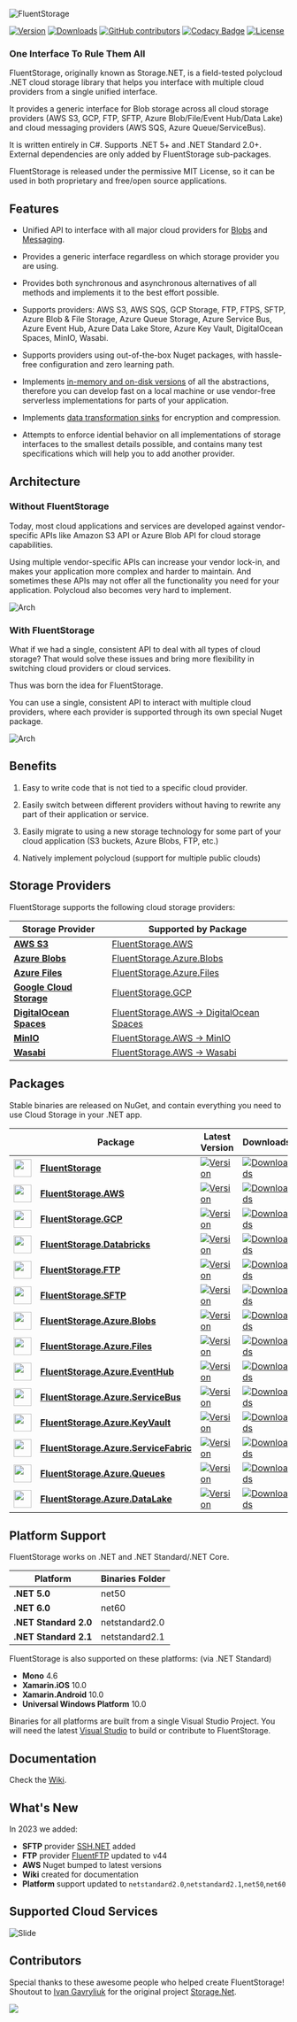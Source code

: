 ![FluentStorage](https://github.com/robinrodricks/FluentStorage/raw/develop/.github/logo.png)

[![Version](https://img.shields.io/nuget/vpre/FluentStorage.svg)](https://www.nuget.org/packages/FluentStorage)
[![Downloads](https://img.shields.io/nuget/dt/FluentStorage.svg)](https://www.nuget.org/packages/FluentStorage)
[![GitHub contributors](https://img.shields.io/github/contributors/robinrodricks/FluentStorage.svg)](https://github.com/robinrodricks/FluentStorage/graphs/contributors)
[![Codacy Badge](https://app.codacy.com/project/badge/Grade/8bc33aa55cb8494da3a7a07dba5316f7)](https://www.codacy.com/gh/robinrodricks/FluentStorage/dashboard)
[![License](https://img.shields.io/github/license/robinrodricks/FluentStorage.svg)](https://github.com/robinrodricks/FluentStorage/blob/develop/LICENSE)


### One Interface To Rule Them All

FluentStorage, originally known as Storage.NET, is a field-tested polycloud .NET cloud storage library that helps you interface with multiple cloud providers from a single unified interface.

It provides a generic interface for Blob storage across all cloud storage providers (AWS S3, GCP, FTP, SFTP, Azure Blob/File/Event Hub/Data Lake) and cloud messaging providers (AWS SQS, Azure Queue/ServiceBus).

It is written entirely in C#. Supports .NET 5+ and .NET Standard 2.0+. External dependencies are only added by FluentStorage sub-packages.

FluentStorage is released under the permissive MIT License, so it can be used in both proprietary and free/open source applications.

## Features

* Unified API to interface with all major cloud providers for [Blobs](https://github.com/robinrodricks/FluentStorage/wiki/Blob-Storage) and [Messaging](https://github.com/robinrodricks/FluentStorage/wiki/Message-Storage).

* Provides a generic interface regardless on which storage provider you are using.

* Provides both synchronous and asynchronous alternatives of all methods and implements it to the best effort possible. 

* Supports providers: AWS S3, AWS SQS, GCP Storage, FTP, FTPS, SFTP, Azure Blob & File Storage, Azure Queue Storage, Azure Service Bus, Azure Event Hub, Azure Data Lake Store, Azure Key Vault, DigitalOcean Spaces, MinIO, Wasabi.

* Supports providers using out-of-the-box Nuget packages, with hassle-free configuration and zero learning path.

* Implements [in-memory and on-disk versions](https://github.com/robinrodricks/FluentStorage/wiki/Standard-Storage) of all the abstractions, therefore you can develop fast on a local machine or use vendor-free serverless implementations for parts of your application.

* Implements [data transformation sinks](https://github.com/robinrodricks/FluentStorage/wiki/Data-Transformation) for encryption and compression.

* Attempts to enforce idential behavior on all implementations of storage interfaces to the smallest details possible, and contains many test specifications which will help you to add another provider.



## Architecture

### Without FluentStorage

Today, most cloud applications and services are developed against vendor-specific APIs like Amazon S3 API or Azure Blob API for cloud storage capabilities.

Using multiple vendor-specific APIs can increase your vendor lock-in, and makes your application more complex and harder to maintain. And sometimes these APIs may not offer all the functionality you need for your application. Polycloud also becomes very hard to implement.

![Arch](https://raw.githubusercontent.com/robinrodricks/FluentStorage/develop/.github/arch-without.png)

### With FluentStorage

What if we had a single, consistent API to deal with all types of cloud storage? That would solve these issues and bring more flexibility in switching cloud providers or cloud services.

Thus was born the idea for FluentStorage.

You can use a single, consistent API to interact with multiple cloud providers, where each provider is supported through its own special Nuget package.

![Arch](https://raw.githubusercontent.com/robinrodricks/FluentStorage/develop/.github/arch-with.png)



## Benefits

1. Easy to write code that is not tied to a specific cloud provider.

2. Easily switch between different providers without having to rewrite any part of their application or service.

3. Easily migrate to using a new storage technology for some part of your cloud application (S3 buckets, Azure Blobs, FTP, etc.)

4. Natively implement polycloud (support for multiple public clouds)



## Storage Providers

FluentStorage supports the following cloud storage providers:

| Storage Provider                                                            | Supported by Package      |
| --------------------------------------------------------------------------- | ------------------------- |
| **[AWS S3](https://aws.amazon.com/s3/)**                                    | [FluentStorage.AWS](https://github.com/robinrodricks/FluentStorage/wiki/AWS-S3-Storage#connect-to-aws-s3)         |
| **[Azure Blobs](https://azure.microsoft.com/en-us/products/storage/blobs)** | [FluentStorage.Azure.Blobs](https://github.com/robinrodricks/FluentStorage/wiki/Azure-Blob-Storage) |
| **[Azure Files](https://azure.microsoft.com/en-us/products/storage/files)** | [FluentStorage.Azure.Files](https://github.com/robinrodricks/FluentStorage/wiki/Azure-Blob-Storage) |
| **[Google Cloud Storage](https://cloud.google.com/storage)**                | [FluentStorage.GCP](https://github.com/robinrodricks/FluentStorage/wiki/Google-Cloud-Storage)         |
| **[DigitalOcean Spaces](https://www.digitalocean.com/products/spaces)**     | [FluentStorage.AWS -> DigitalOcean Spaces](https://github.com/robinrodricks/FluentStorage/wiki/AWS-S3-Storage#connect-to-digitalocean-spaces)  | 
| **[MinIO](https://min.io/)**                                                | [FluentStorage.AWS -> MinIO](https://github.com/robinrodricks/FluentStorage/wiki/AWS-S3-Storage#connect-to-minio)         |
| **[Wasabi](https://wasabi.com/)**                                           | [FluentStorage.AWS -> Wasabi](https://github.com/robinrodricks/FluentStorage/wiki/AWS-S3-Storage#connect-to-wasabi)         |



## Packages

Stable binaries are released on NuGet, and contain everything you need to use Cloud Storage in your .NET app.


|       		| Package      		| Latest Version	|  Downloads	|  Documentation	| 
|---------------|---------------		|-----------	|-----------		|-----------		|
| <img src="https://raw.githubusercontent.com/robinrodricks/FluentStorage/develop/.github/providers/local.png" width="32"></img>| **[FluentStorage](https://www.nuget.org/packages/FluentStorage)**      	|     [![Version](https://img.shields.io/nuget/vpre/FluentStorage.svg)](https://www.nuget.org/packages/FluentStorage) 		|  [![Downloads](https://img.shields.io/nuget/dt/FluentStorage.svg)](https://www.nuget.org/packages/FluentStorage) | [Standard](https://github.com/robinrodricks/FluentStorage/wiki/Standard-Storage) |
| <img src="https://raw.githubusercontent.com/robinrodricks/FluentStorage/develop/.github/providers/aws.png" width="32"></img>| **[FluentStorage.AWS](https://www.nuget.org/packages/FluentStorage.AWS)**      	|     [![Version](https://img.shields.io/nuget/vpre/FluentStorage.AWS.svg)](https://www.nuget.org/packages/FluentStorage.AWS) 		|  [![Downloads](https://img.shields.io/nuget/dt/FluentStorage.AWS.svg)](https://www.nuget.org/packages/FluentStorage.AWS) | [S3](https://github.com/robinrodricks/FluentStorage/wiki/AWS-S3-Storage), [SQS](https://github.com/robinrodricks/FluentStorage/wiki/AWS-SQS) |
| <img src="https://raw.githubusercontent.com/robinrodricks/FluentStorage/develop/.github/providers/gcp.png" width="32"></img>| **[FluentStorage.GCP](https://www.nuget.org/packages/FluentStorage.GCP)**      	|     [![Version](https://img.shields.io/nuget/vpre/FluentStorage.GCP.svg)](https://www.nuget.org/packages/FluentStorage.GCP) 		|  [![Downloads](https://img.shields.io/nuget/dt/FluentStorage.GCP.svg)](https://www.nuget.org/packages/FluentStorage.GCP) | [GCP](https://github.com/robinrodricks/FluentStorage/wiki/Google-Cloud-Storage) |
| <img src="https://raw.githubusercontent.com/robinrodricks/FluentStorage/develop/.github/providers/databricks.png" width="32"></img>| **[FluentStorage.Databricks](https://www.nuget.org/packages/FluentStorage.Databricks)**      	|     [![Version](https://img.shields.io/nuget/vpre/FluentStorage.Databricks.svg)](https://www.nuget.org/packages/FluentStorage.Databricks) 		|  [![Downloads](https://img.shields.io/nuget/dt/FluentStorage.Databricks.svg)](https://www.nuget.org/packages/FluentStorage.Databricks) | [Databricks](https://github.com/robinrodricks/FluentStorage/wiki/Databricks-Storage) |
| <img src="https://raw.githubusercontent.com/robinrodricks/FluentStorage/develop/.github/providers/ftp.png" width="32"></img>| **[FluentStorage.FTP](https://www.nuget.org/packages/FluentStorage.FTP)**      	|     [![Version](https://img.shields.io/nuget/vpre/FluentStorage.FTP.svg)](https://www.nuget.org/packages/FluentStorage.FTP) 		|  [![Downloads](https://img.shields.io/nuget/dt/FluentStorage.FTP.svg)](https://www.nuget.org/packages/FluentStorage.FTP) | [FTP](https://github.com/robinrodricks/FluentStorage/wiki/FTP-Storage) |
| <img src="https://raw.githubusercontent.com/robinrodricks/FluentStorage/develop/.github/providers/sftp.png" width="32"></img>| **[FluentStorage.SFTP](https://www.nuget.org/packages/FluentStorage.SFTP)**      	|     [![Version](https://img.shields.io/nuget/vpre/FluentStorage.SFTP.svg)](https://www.nuget.org/packages/FluentStorage.SFTP) 		|  [![Downloads](https://img.shields.io/nuget/dt/FluentStorage.SFTP.svg)](https://www.nuget.org/packages/FluentStorage.SFTP) | [SFTP](https://github.com/robinrodricks/FluentStorage/wiki/SFTP-Storage) |
| <img src="https://raw.githubusercontent.com/robinrodricks/FluentStorage/develop/.github/providers/azure-blob-block.png" width="32"></img>| **[FluentStorage.Azure.Blobs](https://www.nuget.org/packages/FluentStorage.Azure.Blobs)**      	|     [![Version](https://img.shields.io/nuget/vpre/FluentStorage.Azure.Blobs.svg)](https://www.nuget.org/packages/FluentStorage.Azure.Blobs) 		|  [![Downloads](https://img.shields.io/nuget/dt/FluentStorage.Azure.Blobs.svg)](https://www.nuget.org/packages/FluentStorage.Azure.Blobs) | [Blob](https://github.com/robinrodricks/FluentStorage/wiki/Azure-Blob-Storage) |
| <img src="https://raw.githubusercontent.com/robinrodricks/FluentStorage/develop/.github/providers/azure-blob-file.png" width="32"></img>| **[FluentStorage.Azure.Files](https://www.nuget.org/packages/FluentStorage.Azure.Files)**      	|     [![Version](https://img.shields.io/nuget/vpre/FluentStorage.Azure.Files.svg)](https://www.nuget.org/packages/FluentStorage.Azure.Files) 		|  [![Downloads](https://img.shields.io/nuget/dt/FluentStorage.Azure.Files.svg)](https://www.nuget.org/packages/FluentStorage.Azure.Files) | [File](https://github.com/robinrodricks/FluentStorage/wiki/Azure-Blob-Storage) |
| <img src="https://raw.githubusercontent.com/robinrodricks/FluentStorage/develop/.github/providers/azure-event-hub.png" width="32"></img>| **[FluentStorage.Azure.EventHub](https://www.nuget.org/packages/FluentStorage.Azure.EventHub)**      	|     [![Version](https://img.shields.io/nuget/vpre/FluentStorage.Azure.EventHub.svg)](https://www.nuget.org/packages/FluentStorage.Azure.EventHub) 		|  [![Downloads](https://img.shields.io/nuget/dt/FluentStorage.Azure.EventHub.svg)](https://www.nuget.org/packages/FluentStorage.Azure.EventHub) | [EventHub](https://github.com/robinrodricks/FluentStorage/wiki/Azure-Event-Hub) |
| <img src="https://raw.githubusercontent.com/robinrodricks/FluentStorage/develop/.github/providers/azure-service-bus.png" width="32"></img>| **[FluentStorage.Azure.ServiceBus](https://www.nuget.org/packages/FluentStorage.Azure.ServiceBus)**      	|     [![Version](https://img.shields.io/nuget/vpre/FluentStorage.Azure.ServiceBus.svg)](https://www.nuget.org/packages/FluentStorage.Azure.ServiceBus) 		|  [![Downloads](https://img.shields.io/nuget/dt/FluentStorage.Azure.ServiceBus.svg)](https://www.nuget.org/packages/FluentStorage.Azure.ServiceBus) | [ServiceBus](https://github.com/robinrodricks/FluentStorage/wiki/Azure-Service-Bus) |
| <img src="https://raw.githubusercontent.com/robinrodricks/FluentStorage/develop/.github/providers/azure-key-vault.png" width="32"></img>| **[FluentStorage.Azure.KeyVault](https://www.nuget.org/packages/FluentStorage.Azure.KeyVault)**      	|     [![Version](https://img.shields.io/nuget/vpre/FluentStorage.Azure.KeyVault.svg)](https://www.nuget.org/packages/FluentStorage.Azure.KeyVault) 		|  [![Downloads](https://img.shields.io/nuget/dt/FluentStorage.Azure.KeyVault.svg)](https://www.nuget.org/packages/FluentStorage.Azure.KeyVault) | [KeyVault](https://github.com/robinrodricks/FluentStorage/wiki/Azure-Key-Vault) |
| <img src="https://raw.githubusercontent.com/robinrodricks/FluentStorage/develop/.github/providers/azure-service-fabric.png" width="32"></img>| **[FluentStorage.Azure.ServiceFabric](https://www.nuget.org/packages/FluentStorage.Azure.ServiceFabric)**      	|     [![Version](https://img.shields.io/nuget/vpre/FluentStorage.Azure.ServiceFabric.svg)](https://www.nuget.org/packages/FluentStorage.Azure.ServiceFabric) 		|  [![Downloads](https://img.shields.io/nuget/dt/FluentStorage.Azure.ServiceFabric.svg)](https://www.nuget.org/packages/FluentStorage.Azure.ServiceFabric) | [ServiceFabric](https://github.com/robinrodricks/FluentStorage/wiki/Azure-Service-Fabric) |
| <img src="https://raw.githubusercontent.com/robinrodricks/FluentStorage/develop/.github/providers/azure-queue-storage.png" width="32"></img>| **[FluentStorage.Azure.Queues](https://www.nuget.org/packages/FluentStorage.Azure.Queues)**      	|     [![Version](https://img.shields.io/nuget/vpre/FluentStorage.Azure.Queues.svg)](https://www.nuget.org/packages/FluentStorage.Azure.Queues) 		|  [![Downloads](https://img.shields.io/nuget/dt/FluentStorage.Azure.Queues.svg)](https://www.nuget.org/packages/FluentStorage.Azure.Queues) | [Queue](https://github.com/robinrodricks/FluentStorage/wiki/Azure-Queue-Storage) |
| <img src="https://raw.githubusercontent.com/robinrodricks/FluentStorage/develop/.github/providers/azure-data-lake.png" width="32"></img>| **[FluentStorage.Azure.DataLake](https://www.nuget.org/packages/FluentStorage.Azure.DataLake)**      	|     [![Version](https://img.shields.io/nuget/vpre/FluentStorage.Azure.DataLake.svg)](https://www.nuget.org/packages/FluentStorage.Azure.DataLake) 		|  [![Downloads](https://img.shields.io/nuget/dt/FluentStorage.Azure.DataLake.svg)](https://www.nuget.org/packages/FluentStorage.Azure.DataLake) | [DataLake](https://github.com/robinrodricks/FluentStorage/wiki/Azure-Data-Lake) |



## Platform Support

FluentStorage works on .NET and .NET Standard/.NET Core.

| Platform      		| Binaries Folder	| 
|---------------		|-----------		|
| **.NET 5.0**      	| net50     		| 
| **.NET 6.0**      	| net60     		| 
| **.NET Standard 2.0** | netstandard2.0	| 
| **.NET Standard 2.1** | netstandard2.1	| 

FluentStorage is also supported on these platforms: (via .NET Standard)

  - **Mono** 4.6
  - **Xamarin.iOS** 10.0
  - **Xamarin.Android** 10.0
  - **Universal Windows Platform** 10.0

Binaries for all platforms are built from a single Visual Studio Project. You will need the latest [Visual Studio](https://visualstudio.microsoft.com/downloads/) to build or contribute to FluentStorage.



## Documentation

Check the [Wiki](https://github.com/robinrodricks/FluentStorage/wiki).



## What's New

In 2023 we added:

* **SFTP** provider [SSH.NET](https://github.com/sshnet/SSH.NET) added 
* **FTP** provider [FluentFTP](https://github.com/robinrodricks/FluentFTP) updated to v44
* **AWS** Nuget bumped to latest versions
* **Wiki** created for documentation
* **Platform** support updated to `netstandard2.0`,`netstandard2.1`,`net50`,`net60`



## Supported Cloud Services

![Slide](https://raw.githubusercontent.com/robinrodricks/FluentStorage/develop/.github/providers.svg)





## Contributors

Special thanks to these awesome people who helped create FluentStorage! Shoutout to [Ivan Gavryliuk](https://github.com/aloneguid) for the original project [Storage.Net](https://github.com/aloneguid/storage).


<a href="https://github.com/robinrodricks/FluentStorage/graphs/contributors">
	<!---
	<img src="https://contributors-img.web.app/image?repo=robinrodricks/FluentStorage" />
	-->
	<img src="https://github.com/robinrodricks/FluentStorage/raw/develop/.github/contributors.png" />
</a>
